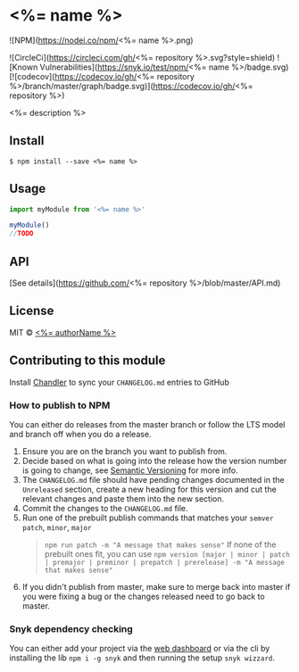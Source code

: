 # <%= name %>

![NPM](https://nodei.co/npm/<%= name %>.png)

![CircleCi](https://circleci.com/gh/<%= repository %>.svg?style=shield)
![Known Vulnerabilities](https://snyk.io/test/npm/<%= name %>/badge.svg)
[![codecov](https://codecov.io/gh/<%= repository %>/branch/master/graph/badge.svg)](https://codecov.io/gh/<%= repository %>)

<%= description %>

## Install

    $ npm install --save <%= name %>

## Usage

```js
import myModule from '<%= name %>'

myModule()
//TODO
```

## API

[See details](https://github.com/<%= repository %>/blob/master/API.md)

## License

MIT © [<%= authorName %>](<%= authorUrl %>)

## Contributing to this module

Install [Chandler](https://github.com/mattbrictson/chandler) to sync your `CHANGELOG.md` entries to GitHub

### How to publish to NPM

You can either do releases from the master branch or follow the LTS model and branch off when you do a release.

1. Ensure you are on the branch you want to publish from.
1. Decide based on what is going into the release how the version number is going to change, see [Semantic Versioning](http://semver.org/) for more info.
1. The `CHANGELOG.md` file should have pending changes documented in the `Unreleased` section, create a new heading for this version and cut the relevant changes and paste them into the new section.
1. Commit the changes to the `CHANGELOG.md` file.
1. Run one of the prebuilt publish commands that matches your `semver` `patch`, `minor`, `major`
	> `npm run patch -m "A message that makes sense"`
	If none of the prebuilt ones fit, you can use `npm version [major | minor | patch | premajor | preminor | prepatch | prerelease] -m "A message that makes sense"`
1. If you didn't publish from master, make sure to merge back into master if you were fixing a bug or the changes released need to go back to master.

### Snyk dependency checking

You can either add your project via the [web dashboard](https://snyk.io/) or via the cli by installing the lib `npm i -g snyk` and then running the setup `snyk wizzard`.

